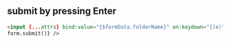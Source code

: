 ## submit by pressing Enter

```html
<input {...attrs} bind:value="{$formData.folderName}" on:keydown="{(e)" ="" /> e.key === 'Enter' &&
form.submit()} />
```
